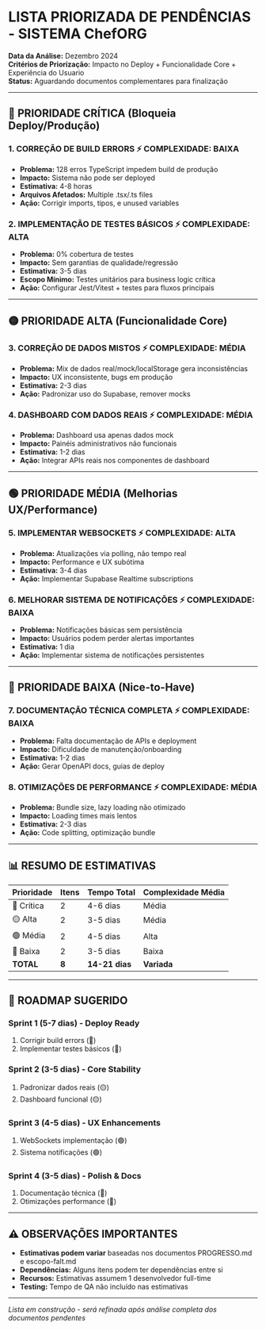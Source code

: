 # LISTA PRIORIZADA DE PENDÊNCIAS - SISTEMA ChefORG

**Data da Análise:** Dezembro 2024  
**Critérios de Priorização:** Impacto no Deploy + Funcionalidade Core + Experiência do Usuario  
**Status:** Aguardando documentos complementares para finalização  

---

## 🔴 PRIORIDADE CRÍTICA (Bloqueia Deploy/Produção)

### 1. CORREÇÃO DE BUILD ERRORS ⚡ COMPLEXIDADE: BAIXA
- **Problema:** 128 erros TypeScript impedem build de produção
- **Impacto:** Sistema não pode ser deployed
- **Estimativa:** 4-8 horas
- **Arquivos Afetados:** Multiple .tsx/.ts files
- **Ação:** Corrigir imports, tipos, e unused variables

### 2. IMPLEMENTAÇÃO DE TESTES BÁSICOS ⚡ COMPLEXIDADE: ALTA
- **Problema:** 0% cobertura de testes
- **Impacto:** Sem garantias de qualidade/regressão
- **Estimativa:** 3-5 dias
- **Escopo Mínimo:** Testes unitários para business logic crítica
- **Ação:** Configurar Jest/Vitest + testes para fluxos principais

---

## 🟡 PRIORIDADE ALTA (Funcionalidade Core)

### 3. CORREÇÃO DE DADOS MISTOS ⚡ COMPLEXIDADE: MÉDIA
- **Problema:** Mix de dados real/mock/localStorage gera inconsistências
- **Impacto:** UX inconsistente, bugs em produção
- **Estimativa:** 2-3 dias
- **Ação:** Padronizar uso do Supabase, remover mocks

### 4. DASHBOARD COM DADOS REAIS ⚡ COMPLEXIDADE: MÉDIA
- **Problema:** Dashboard usa apenas dados mock
- **Impacto:** Painéis administrativos não funcionais
- **Estimativa:** 1-2 dias
- **Ação:** Integrar APIs reais nos componentes de dashboard

---

## 🟢 PRIORIDADE MÉDIA (Melhorias UX/Performance)

### 5. IMPLEMENTAR WEBSOCKETS ⚡ COMPLEXIDADE: ALTA
- **Problema:** Atualizações via polling, não tempo real
- **Impacto:** Performance e UX subótima
- **Estimativa:** 3-4 dias
- **Ação:** Implementar Supabase Realtime subscriptions

### 6. MELHORAR SISTEMA DE NOTIFICAÇÕES ⚡ COMPLEXIDADE: BAIXA
- **Problema:** Notificações básicas sem persistência
- **Impacto:** Usuários podem perder alertas importantes
- **Estimativa:** 1 dia
- **Ação:** Implementar sistema de notificações persistentes

---

## 🔵 PRIORIDADE BAIXA (Nice-to-Have)

### 7. DOCUMENTAÇÃO TÉCNICA COMPLETA ⚡ COMPLEXIDADE: BAIXA
- **Problema:** Falta documentação de APIs e deployment
- **Impacto:** Dificuldade de manutenção/onboarding
- **Estimativa:** 1-2 dias
- **Ação:** Gerar OpenAPI docs, guias de deploy

### 8. OTIMIZAÇÕES DE PERFORMANCE ⚡ COMPLEXIDADE: MÉDIA
- **Problema:** Bundle size, lazy loading não otimizado
- **Impacto:** Loading times mais lentos
- **Estimativa:** 2-3 dias
- **Ação:** Code splitting, optimização bundle

---

## 📊 RESUMO DE ESTIMATIVAS

| Prioridade | Itens | Tempo Total | Complexidade Média |
|------------|-------|-------------|-------------------|
| 🔴 Crítica | 2 | 4-6 dias | Média |
| 🟡 Alta | 2 | 3-5 dias | Média |
| 🟢 Média | 2 | 4-5 dias | Alta |
| 🔵 Baixa | 2 | 3-5 dias | Baixa |
| **TOTAL** | **8** | **14-21 dias** | **Variada** |

---

## 🎯 ROADMAP SUGERIDO

### Sprint 1 (5-7 dias) - Deploy Ready
1. Corrigir build errors (🔴)
2. Implementar testes básicos (🔴)

### Sprint 2 (3-5 dias) - Core Stability  
1. Padronizar dados reais (🟡)
2. Dashboard funcional (🟡)

### Sprint 3 (4-5 dias) - UX Enhancements
1. WebSockets implementação (🟢)
2. Sistema notificações (🟢)

### Sprint 4 (3-5 dias) - Polish & Docs
1. Documentação técnica (🔵)
2. Otimizações performance (🔵)

---

## ⚠️ OBSERVAÇÕES IMPORTANTES

- **Estimativas podem variar** baseadas nos documentos PROGRESSO.md e escopo-falt.md
- **Dependências:** Alguns itens podem ter dependências entre si
- **Recursos:** Estimativas assumem 1 desenvolvedor full-time
- **Testing:** Tempo de QA não incluído nas estimativas

---

*Lista em construção - será refinada após análise completa dos documentos pendentes*